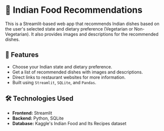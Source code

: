 # 🍛 Indian Food Recommendations

This is a Streamlit-based web app that recommends Indian dishes based on the user's selected state and dietary preference (Vegetarian or Non-Vegetarian). It also provides images and descriptions for the recommended dishes.

## 🚀 Features
- Choose your Indian state and dietary preference.
- Get a list of recommended dishes with images and descriptions.
- Direct links to restaurant websites for more information.
- Built using `Streamlit`, `SQLite`, and `Pandas`.

## 🛠 Technologies Used
- **Frontend:** Streamlit
- **Backend:** Python, SQLite
- **Database:** Kaggle's Indian Food and Its Recipes dataset

